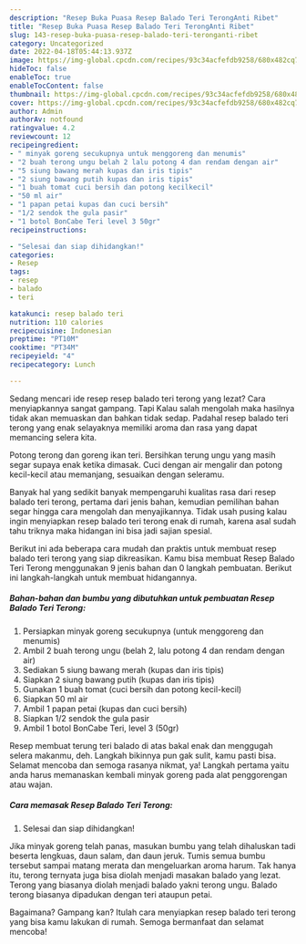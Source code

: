 ```yaml
---
description: "Resep Buka Puasa Resep Balado Teri TerongAnti Ribet"
title: "Resep Buka Puasa Resep Balado Teri TerongAnti Ribet"
slug: 143-resep-buka-puasa-resep-balado-teri-teronganti-ribet
category: Uncategorized
date: 2022-04-18T05:44:13.937Z
image: https://img-global.cpcdn.com/recipes/93c34acfefdb9258/680x482cq70/resep-balado-teri-terong-foto-resep-utama.jpg
hideToc: false
enableToc: true
enableTocContent: false
thumbnail: https://img-global.cpcdn.com/recipes/93c34acfefdb9258/680x482cq70/resep-balado-teri-terong-foto-resep-utama.jpg
cover: https://img-global.cpcdn.com/recipes/93c34acfefdb9258/680x482cq70/resep-balado-teri-terong-foto-resep-utama.jpg
author: Admin
authorAv: notfound
ratingvalue: 4.2
reviewcount: 12
recipeingredient:
- " minyak goreng secukupnya untuk menggoreng dan menumis"
- "2 buah terong ungu belah 2 lalu potong 4 dan rendam dengan air"
- "5 siung bawang merah kupas dan iris tipis"
- "2 siung bawang putih kupas dan iris tipis"
- "1 buah tomat cuci bersih dan potong kecilkecil"
- "50 ml air"
- "1 papan petai kupas dan cuci bersih"
- "1/2 sendok the gula pasir"
- "1 botol BonCabe Teri level 3 50gr"
recipeinstructions:

- "Selesai dan siap dihidangkan!"
categories:
- Resep
tags:
- resep
- balado
- teri

katakunci: resep balado teri 
nutrition: 110 calories
recipecuisine: Indonesian
preptime: "PT10M"
cooktime: "PT34M"
recipeyield: "4"
recipecategory: Lunch

---
```



Sedang mencari ide resep resep balado teri terong yang lezat? Cara menyiapkannya sangat gampang. Tapi Kalau salah mengolah maka hasilnya tidak akan memuaskan dan bahkan tidak sedap. Padahal resep balado teri terong yang enak selayaknya memiliki aroma dan rasa yang dapat memancing selera kita.


Potong terong dan goreng ikan teri. Bersihkan terung ungu yang masih segar supaya enak ketika dimasak. Cuci dengan air mengalir dan potong kecil-kecil atau memanjang, sesuaikan dengan seleramu.

Banyak hal yang sedikit banyak mempengaruhi kualitas rasa dari resep balado teri terong, pertama dari jenis bahan, kemudian pemilihan bahan segar hingga cara mengolah dan menyajikannya. Tidak usah pusing kalau ingin menyiapkan resep balado teri terong enak di rumah, karena asal sudah tahu triknya maka hidangan ini bisa jadi sajian spesial.


Berikut ini ada beberapa cara mudah dan praktis untuk membuat resep balado teri terong yang siap dikreasikan. Kamu bisa membuat Resep Balado Teri Terong menggunakan 9 jenis bahan dan 0 langkah pembuatan. Berikut ini langkah-langkah untuk membuat hidangannya.

<!--inarticleads1-->

##### Bahan-bahan dan bumbu yang dibutuhkan untuk pembuatan Resep Balado Teri Terong:

1. Persiapkan  minyak goreng secukupnya (untuk menggoreng dan menumis)
1. Ambil 2 buah terong ungu (belah 2, lalu potong 4 dan rendam dengan air)
1. Sediakan 5 siung bawang merah (kupas dan iris tipis)
1. Siapkan 2 siung bawang putih (kupas dan iris tipis)
1. Gunakan 1 buah tomat (cuci bersih dan potong kecil-kecil)
1. Siapkan 50 ml air
1. Ambil 1 papan petai (kupas dan cuci bersih)
1. Siapkan 1/2 sendok the gula pasir
1. Ambil 1 botol BonCabe Teri, level 3 (50gr)


Resep membuat terung teri balado di atas bakal enak dan menggugah selera makanmu, deh. Langkah bikinnya pun gak sulit, kamu pasti bisa. Selamat mencoba dan semoga rasanya nikmat, ya! Langkah pertama yaitu anda harus memanaskan kembali minyak goreng pada alat penggorengan atau wajan. 

<!--inarticleads2-->

##### Cara memasak Resep Balado Teri Terong:


1. Selesai dan siap dihidangkan!

Jika minyak goreng telah panas, masukan bumbu yang telah dihaluskan tadi beserta lengkuas, daun salam, dan daun jeruk. Tumis semua bumbu tersebut sampai matang merata dan mengeluarkan aroma harum. Tak hanya itu, terong ternyata juga bisa diolah menjadi masakan balado yang lezat. Terong yang biasanya diolah menjadi balado yakni terong ungu. Balado terong biasanya dipadukan dengan teri ataupun petai. 

Bagaimana? Gampang kan? Itulah cara menyiapkan resep balado teri terong yang bisa kamu lakukan di rumah. Semoga bermanfaat dan selamat mencoba!
